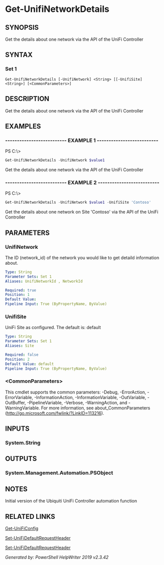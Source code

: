 ﻿# Get-UnifiNetworkDetails

## SYNOPSIS
Get the details about one network via the API of the UniFi Controller

## SYNTAX

### Set 1
```
Get-UnifiNetworkDetails [-UnifiNetwork] <String> [[-UnifiSite] <String>] [<CommonParameters>]
```

## DESCRIPTION
Get the details about one network via the API of the UniFi Controller

## EXAMPLES

### -------------------------- EXAMPLE 1 --------------------------
PS C:\\\>
```powershell
Get-UnifiNetworkDetails -UnifiNetwork $value1
```

Get the details about one network via the API of the UniFi Controller

### -------------------------- EXAMPLE 2 --------------------------
PS C:\\\>
```powershell
Get-UnifiNetworkDetails -UnifiNetwork $value1 -UnifiSite 'Contoso'
```

Get the details about one network on Site 'Contoso' via the API of the UniFi Controller

## PARAMETERS

### UnifiNetwork
The ID (network_id) of the network you would like to get detaild information about.

```yaml
Type: String
Parameter Sets: Set 1
Aliases: UnifiNetworkId , NetworkId

Required: true
Position: 1
Default Value: 
Pipeline Input: True (ByPropertyName, ByValue)
```

### UnifiSite
UniFi Site as configured. The default is: default

```yaml
Type: String
Parameter Sets: Set 1
Aliases: Site

Required: false
Position: 2
Default Value: default
Pipeline Input: True (ByPropertyName, ByValue)
```

### \<CommonParameters\>
This cmdlet supports the common parameters: -Debug, -ErrorAction, -ErrorVariable, -InformationAction, -InformationVariable, -OutVariable, -OutBuffer, -PipelineVariable, -Verbose, -WarningAction, and -WarningVariable. For more information, see about_CommonParameters (http://go.microsoft.com/fwlink/?LinkID=113216).

## INPUTS

### System.String


## OUTPUTS

### System.Management.Automation.PSObject


## NOTES

Initial version of the Ubiquiti UniFi Controller automation function

## RELATED LINKS

[Get-UniFiConfig]()

[Set-UniFiDefaultRequestHeader]()

[Set-UniFiDefaultRequestHeader]()


*Generated by: PowerShell HelpWriter 2019 v2.3.42*
